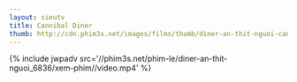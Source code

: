 ```yaml
---
layout: sieutv
title: Cannibal Diner
thumb: http://cdn.phim3s.net/images/films/thumb/diner-an-thit-nguoi-cannibal-diner-2013.jpg
---
```

{% include jwpadv src='//phim3s.net/phim-le/diner-an-thit-nguoi_6836/xem-phim//video.mp4' %}
